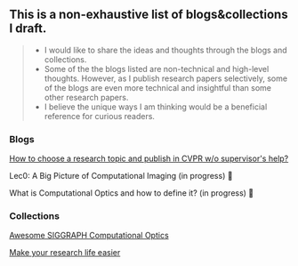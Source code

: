 ## This is a non-exhaustive list of blogs&collections I draft.

> - I would like to share the ideas and thoughts through the blogs and collections. 
> - Some of the the blogs listed are non-technical and high-level thoughts. However, as I publish research papers selectively, some of the blogs are even more technical and insightful than some other research papers. 
> - I believe the unique ways I am thinking would be a beneficial reference for curious readers.


### Blogs
[How to choose a research topic and publish in CVPR w/o supervisor's help?](https://medium.com/@zhaoguangyuan2021/how-should-a-phd-student-choose-research-topic-and-publish-in-cvpr-without-guidance-from-a-f2fed0276ab4)

Lec0: A Big Picture of Computational Imaging (in progress) 🚧

What is Computational Optics and how to define it? (in progress) 🚧

### Collections
[Awesome SIGGRAPH Computational Optics](https://github.com/zhaoguangyuan123/Awesome-SIGGRAPH-Computational-Optics)

[Make your research life easier](https://github.com/zhaoguangyuan123/Make-your-research-life-easier)
